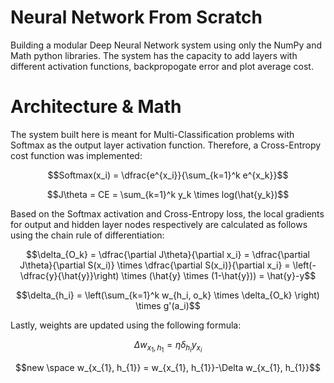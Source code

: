 # Neural Network From Scratch

Building a modular Deep Neural Network system using only the NumPy and Math python libraries. The system has the capacity to add layers with different activation functions, backpropogate error and plot average cost.

# Architecture & Math

The system built here is meant for Multi-Classification problems with Softmax as the output layer activation function. Therefore, a Cross-Entropy cost function was implemented:

$$Softmax(x_i) = \dfrac{e^{x_i}}{\sum_{k=1}^k e^{x_k}}$$

$$J\theta = CE = \sum_{k=1}^k y_k \times log(\hat{y_k})$$

Based on the Softmax activation and Cross-Entropy loss, the local gradients for output and hidden layer nodes respectively are calculated as follows using the chain rule of differentiation:

$$\delta_{O_k} = 
\dfrac{\partial J\theta}{\partial x_i} = 
\dfrac{\partial J\theta}{\partial S(x_i)} \times \dfrac{\partial S(x_i)}{\partial x_i} = \left(-\dfrac{y}{\hat{y}}\right) \times (\hat{y} \times (1-\hat{y})) = \hat{y}-y$$

$$\delta_{h_i} = \left(\sum_{k=1}^k w_{h_i, o_k} \times \delta_{O_k} \right) \times g'(a_i)$$

Lastly, weights are updated using the following formula:

$$\Delta w_{x_{1}, h_{1}} = \eta\delta_{h_i}y_{x_i}$$

$$new \space w_{x_{1}, h_{1}} = w_{x_{1}, h_{1}}-\Delta w_{x_{1}, h_{1}}$$